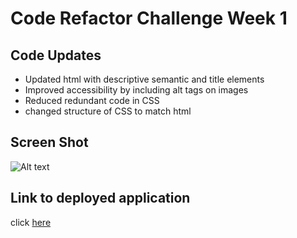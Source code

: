 # Code Refactor Challenge Week 1

## Code Updates 
* Updated html with descriptive semantic  and title elements
* Improved accessibility by including alt tags on images
* Reduced redundant code in CSS
* changed structure of CSS to match html 

## Screen Shot
![Alt text](https://github.com/JHESSLER11/Horiseon-Week-1/blob/main/assets/images/Horiseon-screenshot.png)

## Link to deployed application
click [here](https://jhessler11.github.io/Horiseon-Week-1/)
